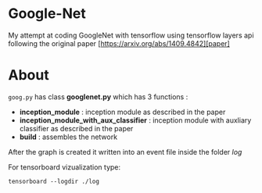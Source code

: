 # Google-Net
My attempt at coding GoogleNet with tensorflow using tensorflow layers api following the original paper [https://arxiv.org/abs/1409.4842][paper]


# About
`goog.py` has class __googlenet.py__ which has 3 functions :
* __inception_module__ : inception module as described in the paper
* __inception_module_with_aux_classifier__ : inception module with auxliary classifier as described in the paper
* __build__ :  assembles the network

After the graph is created it written into an event file inside the folder *log* 

For tensorboard vizualization type:

`tensorboard --logdir ./log`
